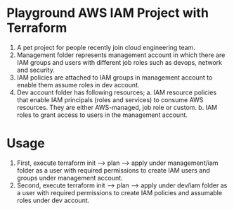 # Playground AWS IAM Project with Terraform
1. A pet project for people recently join cloud engineering team.
2. Management folder represents management account in which there are IAM groups and users with different job roles such as
devops, network and security.
3. IAM policies are attached to IAM groups in management account to enable them assume roles in dev account.
4. Dev account folder has following resources;
    a.  IAM resource policies that enable IAM principals (roles and services) to consume AWS resources.
    They are either AWS-managed, job role or custom.
    b.  IAM roles to grant access to users in the management account.

# Usage
1. First, execute terraform init --> plan --> apply under management/iam folder as a user with required permissions to create IAM users and groups under management account.
2. Second, execute terraform init --> plan --> apply under dev/iam folder as a user with required permissions to create IAM policies and assumable roles under dev account.